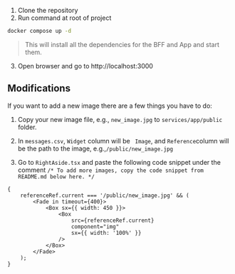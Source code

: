 1. Clone the repository
2. Run command at root of project

```bash
docker compose up -d
```

> This will install all the dependencies for the BFF and App and start them.

3. Open browser and go to http://localhost:3000

## Modifications

If you want to add a new image there are a few things you have to do:

1. Copy your new image file, e.g., `new_image.jpg` to `services/app/public` folder.

2. In `messages.csv`, `Widget` column will be ` Image`, and `Reference`column will be the path to the image, e.g.,`/public/new_image.jpg`

3. Go to `RightAside.tsx` and paste the following code snippet under the comment `/* To add more images, copy the code snippet from README.md below here. */`

```tsx
{
	referenceRef.current === '/public/new_image.jpg' && (
		<Fade in timeout={400}>
			<Box sx={{ width: 450 }}>
				<Box
					src={referenceRef.current}
					component="img"
					sx={{ width: '100%' }}
				/>
			</Box>
		</Fade>
	);
}
```
